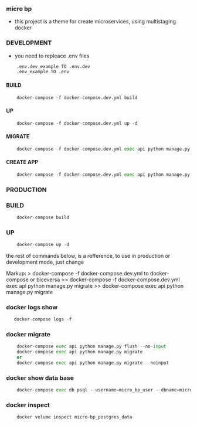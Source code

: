 ### micro bp
- this project is a theme for create microservices, using multistaging docker

### DEVELOPMENT

- you need to repleace .env files 
```python 
    .env.dev_example TO .env.dev
    .env_example TO .env
``` 

#### BUILD
```python
    docker-compose -f docker-compose.dev.yml build
```

#### UP 
```python
    docker-compose -f docker-compose.dev.yml up -d
```

#### MIGRATE 
```python
    docker-compose -f docker-compose.dev.yml exec api python manage.py migrate 
```

#### CREATE APP 
```python
    docker-compose -f docker-compose.dev.yml exec api python manage.py startapp NAME_APP 
```

### PRODUCTION
### BUILD 
```python
    docker-compose build 
```
### UP 
```python
    docker-compose up -d 
``` 

the rest of commands below, is a refference, to use in production or development mode, just change 

Markup: > docker-compose -f docker-compose.dev.yml to docker-compose or biceversa
        >> docker-compose -f docker-compose.dev.yml exec api python manage.py migrate
        >> docker-compose exec api python manage.py migrate

### docker logs show
```python
   docker-compose logs -f 
```

### docker migrate
```python
    docker-compose exec api python manage.py flush --no-input
    docker-compose exec api python manage.py migrate
    or
    docker-compose exec api python manage.py migrate --noinput
```

### docker show data base
```python
    docker-compose exec db psql --username=micro_bp_user --dbname=micro_bp_db
```

### docker inspect
```python
    docker volume inspect micro-bp_postgres_data
```

